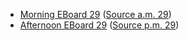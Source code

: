 * [Morning EBoard 29](../eboards.am/eboard.29.html)
  ([Source a.m. 29](../eboards.am/eboard.29.md))
* [Afternoon EBoard 29](../eboards.pm/eboard.29.html)
  ([Source p.m. 29](../eboards.pm/eboard.29.md))
